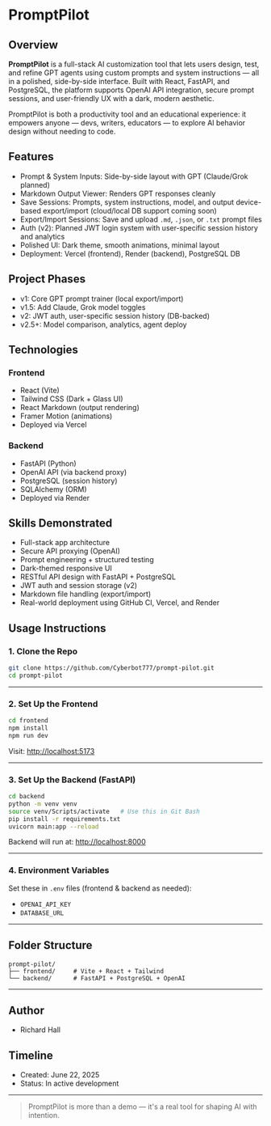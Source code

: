 # PromptPilot

## Overview

**PromptPilot** is a full-stack AI customization tool that lets users design, test, and refine GPT agents using custom prompts and system instructions — all in a polished, side-by-side interface. Built with React, FastAPI, and PostgreSQL, the platform supports OpenAI API integration, secure prompt sessions, and user-friendly UX with a dark, modern aesthetic.

PromptPilot is both a productivity tool and an educational experience: it empowers anyone — devs, writers, educators — to explore AI behavior design without needing to code.

## Features

- Prompt & System Inputs: Side-by-side layout with GPT (Claude/Grok planned)
- Markdown Output Viewer: Renders GPT responses cleanly
- Save Sessions: Prompts, system instructions, model, and output device-based export/import (cloud/local DB support coming soon)
- Export/Import Sessions: Save and upload `.md`, `.json`, or `.txt` prompt files
- Auth (v2): Planned JWT login system with user-specific session history and analytics
- Polished UI: Dark theme, smooth animations, minimal layout
- Deployment: Vercel (frontend), Render (backend), PostgreSQL DB

## Project Phases

- v1: Core GPT prompt trainer (local export/import)
- v1.5: Add Claude, Grok model toggles
- v2: JWT auth, user-specific session history (DB-backed)
- v2.5+: Model comparison, analytics, agent deploy

## Technologies

### Frontend
- React (Vite)
- Tailwind CSS (Dark + Glass UI)
- React Markdown (output rendering)
- Framer Motion (animations)
- Deployed via Vercel

### Backend
- FastAPI (Python)
- OpenAI API (via backend proxy)
- PostgreSQL (session history)
- SQLAlchemy (ORM)
- Deployed via Render

## Skills Demonstrated
- Full-stack app architecture
- Secure API proxying (OpenAI)
- Prompt engineering + structured testing
- Dark-themed responsive UI
- RESTful API design with FastAPI + PostgreSQL
- JWT auth and session storage (v2)
- Markdown file handling (export/import)
- Real-world deployment using GitHub CI, Vercel, and Render

## Usage Instructions

### 1. Clone the Repo

```bash
git clone https://github.com/Cyberbot777/prompt-pilot.git
cd prompt-pilot
```

---

### 2. Set Up the Frontend

```bash
cd frontend
npm install
npm run dev
```

Visit: [http://localhost:5173](http://localhost:5173)

---

### 3. Set Up the Backend (FastAPI)

```bash
cd backend
python -m venv venv
source venv/Scripts/activate   # Use this in Git Bash
pip install -r requirements.txt
uvicorn main:app --reload
```

Backend will run at: [http://localhost:8000](http://localhost:8000)

---

### 4. Environment Variables

Set these in `.env` files (frontend & backend as needed):

- `OPENAI_API_KEY`
- `DATABASE_URL`

---

## Folder Structure

```
prompt-pilot/
├── frontend/     # Vite + React + Tailwind
└── backend/      # FastAPI + PostgreSQL + OpenAI
```

---

## Author

- Richard Hall

## Timeline

- Created: June 22, 2025  
- Status: In active development

---

> PromptPilot is more than a demo — it's a real tool for shaping AI with intention.
